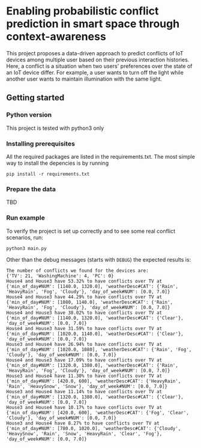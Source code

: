 # Enabling probabilistic conflict prediction in smart space through context-awareness
This project proposes a data-driven approach to predict conflicts of IoT devices among multiple user based on their previous interaction histories. Here, a conflict is a situation when two users' preferences over the state of an IoT device differ. For example, a user wants to turn off the light while another user wants to maintain illumination with the same light.

## Getting started
### **Python version**
This project is tested with python3 only

### **Installing prerequisites**
All the required packages are listed in the requirements.txt. The most simple way to install the depencies is by running

`pip install -r requirements.txt`

### **Prepare the data**
TBD

### **Run example**
To verify the project is set up correctly and to see some real conflict scenarios, run:

`python3 main.py`

Other than the debug messages (starts with `DEBUG`) the expected results is:
```
The number of conflicts we found for the devices are:
{'TV': 21, 'WashingMachine': 4, 'PC': 0}
House4 and House3 have 53.32% to have conflicts over TV at {'min_of_day#NUM': [1140.0, 1320.0], 'weatherDesc#CAT': {'Rain', 'HeavyRain', 'Fog', 'Cloudy'}, 'day_of_week#NUM': [0.0, 7.0]}
House4 and House3 have 44.29% to have conflicts over TV at {'min_of_day#NUM': [1080, 1140.0], 'weatherDesc#CAT': {'Rain', 'HeavyRain', 'Fog', 'Cloudy'}, 'day_of_week#NUM': [0.0, 7.0]}
House4 and House3 have 38.02% to have conflicts over TV at {'min_of_day#NUM': [1140.0, 1320.0], 'weatherDesc#CAT': {'Clear'}, 'day_of_week#NUM': [0.0, 7.0]}
House4 and House3 have 31.59% to have conflicts over TV at {'min_of_day#NUM': [1020.0, 1140.0], 'weatherDesc#CAT': {'Clear'}, 'day_of_week#NUM': [0.0, 7.0]}
House3 and House4 have 26.94% to have conflicts over TV at {'min_of_day#NUM': [1020.0, 1080], 'weatherDesc#CAT': {'Rain', 'Fog', 'Cloudy'}, 'day_of_week#NUM': [0.0, 7.0]}
House4 and House3 have 17.09% to have conflicts over TV at {'min_of_day#NUM': [1320.0, 1380.0], 'weatherDesc#CAT': {'Rain', 'HeavyRain', 'Fog', 'Cloudy'}, 'day_of_week#NUM': [0.0, 7.0]}
House3 and House4 have 11.30% to have conflicts over TV at {'min_of_day#NUM': [420.0, 600], 'weatherDesc#CAT': {'HeavyRain', 'Rain', 'HeavySnow', 'Snow'}, 'day_of_week#NUM': [0.0, 7.0]}
House3 and House4 have 11.14% to have conflicts over TV at {'min_of_day#NUM': [1320.0, 1380.0], 'weatherDesc#CAT': {'Clear'}, 'day_of_week#NUM': [0.0, 7.0]}
House3 and House4 have 10.17% to have conflicts over TV at {'min_of_day#NUM': [420.0, 600], 'weatherDesc#CAT': {'Fog', 'Clear', 'Cloudy'}, 'day_of_week#NUM': [0.0, 7.0]}
House3 and House4 have 8.27% to have conflicts over TV at {'min_of_day#NUM': [780.0, 1020.0], 'weatherDesc#CAT': {'Cloudy', 'HeavySnow', 'Rain', 'Snow', 'HeavyRain', 'Clear', 'Fog'}, 'day_of_week#NUM': [0.0, 7.0]}
```


